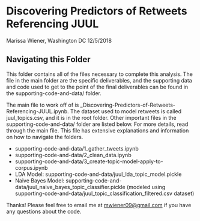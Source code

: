 # Discovering Predictors of Retweets Referencing JUUL
Marissa Wiener, Washington DC
12/5/2018


## Navigating this Folder
This folder contains all of the files necessary to complete this analysis. The file in the main folder are the specific deliverables, and the supporting data and code used to get to the point of the final deliverables can be found in the supporting-code-and-data/ folder.

The main file to work off of is \_Discovering-Predictors-of-Retweets-Referencing-JUUL.ipynb.  The dataset used to model retweets is called juul_topics.csv, and it is in the root folder. Other important files in the supporting-code-and-data/ folder are listed below. For more details, read through the main file. This file has extensive explanations and information on how to navigate the folders. 

- supporting-code-and-data/1_gather_tweets.ipynb
- supporting-code-and-data/2_clean_data.ipynb
- supporting-code-and-data/3_create-topic-model-apply-to-corpus.ipynb
- LDA Model: supporting-code-and-data/juul_lda_topic_model.pickle
- Naive Bayes Model: supporting-code-and-data/juul_naive_bayes_topic_classifier.pickle (modeled using supporting-code-and-data/juul_topic_classification_filtered.csv dataset)

Thanks! Please feel free to email me at mwiener09@gmail.com if you have any questions about the code.